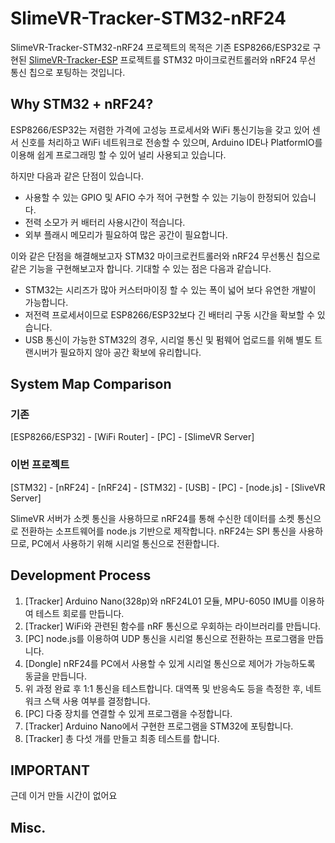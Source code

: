 # SlimeVR-Tracker-STM32-nRF24
SlimeVR-Tracker-STM32-nRF24 프로젝트의 목적은 기존 ESP8266/ESP32로 구현된 [SlimeVR-Tracker-ESP](https://github.com/SlimeVR/SlimeVR-Tracker-ESP) 프로젝트를 STM32 마이크로컨트롤러와 nRF24 무선 통신 칩으로 포팅하는 것입니다.

## Why STM32 + nRF24?
ESP8266/ESP32는 저렴한 가격에 고성능 프로세서와 WiFi 통신기능을 갖고 있어 센서 신호를 처리하고 WiFi 네트워크로 전송할 수 있으며, Arduino IDE나 PlatformIO를 이용해 쉽게 프로그래밍 할 수 있어 널리 사용되고 있습니다.

하지만 다음과 같은 단점이 있습니다.
- 사용할 수 있는 GPIO 및 AFIO 수가 적어 구현할 수 있는 기능이 한정되어 있습니다.
- 전력 소모가 커 배터리 사용시간이 적습니다.
- 외부 플래시 메모리가 필요하여 많은 공간이 필요합니다.

이와 같은 단점을 해결해보고자 STM32 마이크로컨트롤러와 nRF24 무선통신 칩으로 같은 기능을 구현해보고자 합니다. 기대할 수 있는 점은 다음과 같습니다.
- STM32는 시리즈가 많아 커스터마이징 할 수 있는 폭이 넓어 보다 유연한 개발이 가능합니다.
- 저전력 프로세서이므로 ESP8266/ESP32보다 긴 배터리 구동 시간을 확보할 수 있습니다.
- USB 통신이 가능한 STM32의 경우, 시리얼 통신 및 펌웨어 업로드를 위해 별도 트랜시버가 필요하지 않아 공간 확보에 유리합니다.

## System Map Comparison
### 기존
[ESP8266/ESP32] - [WiFi Router] - [PC] - [SlimeVR Server]

### 이번 프로젝트
[STM32] - [nRF24] - [nRF24] - [STM32] - [USB] - [PC] - [node.js] - [SliveVR Server]

SlimeVR 서버가 소켓 통신을 사용하므로 nRF24를 통해 수신한 데이터를 소켓 통신으로 전환하는 소프트웨어를 node.js 기반으로 제작합니다.
nRF24는 SPI 통신을 사용하므로, PC에서 사용하기 위해 시리얼 통신으로 전환합니다.

## Development Process
1. \[Tracker\] Arduino Nano(328p)와 nRF24L01 모듈, MPU-6050 IMU를 이용하여 테스트 회로를 만듭니다.
2. \[Tracker\] WiFi와 관련된 함수를 nRF 통신으로 우회하는 라이브러리를 만듭니다.
3. \[PC\] node.js를 이용하여 UDP 통신을 시리얼 통신으로 전환하는 프로그램을 만듭니다.
4. \[Dongle\] nRF24를 PC에서 사용할 수 있게 시리얼 통신으로 제어가 가능하도록 동글을 만듭니다.
5. 위 과정 완료 후 1:1 통신을 테스트합니다. 대역폭 및 반응속도 등을 측정한 후, 네트워크 스택 사용 여부를 결정합니다.
6. \[PC\] 다중 장치를 연결할 수 있게 프로그램을 수정합니다.
7. \[Tracker\] Arduino Nano에서 구현한 프로그램을 STM32에 포팅합니다.
8. \[Tracker\] 총 다섯 개를 만들고 최종 테스트를 합니다.

## IMPORTANT
근데 이거 만들 시간이 없어요

## Misc.
